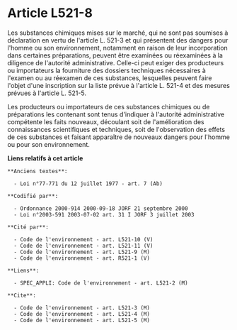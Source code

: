 # Article L521-8

Les substances chimiques mises sur le marché, qui ne sont pas soumises à déclaration en vertu de l'article L. 521-3 et qui
présentent des dangers pour l'homme ou son environnement, notamment en raison de leur incorporation dans certaines
préparations, peuvent être examinées ou réexaminées à la diligence de l'autorité administrative. Celle-ci peut exiger des
producteurs ou importateurs la fourniture des dossiers techniques nécessaires à l'examen ou au réexamen de ces substances,
lesquelles peuvent faire l'objet d'une inscription sur la liste prévue à l'article L. 521-4 et des mesures prévues à
l'article L. 521-5.

Les producteurs ou importateurs de ces substances chimiques ou de préparations les contenant sont tenus d'indiquer à
l'autorité administrative compétente les faits nouveaux, découlant soit de l'amélioration des connaissances scientifiques et
techniques, soit de l'observation des effets de ces substances et faisant apparaître de nouveaux dangers pour l'homme ou pour
son environnement.

**Liens relatifs à cet article**

	**Anciens textes**:

	  - Loi n°77-771 du 12 juillet 1977 - art. 7 (Ab)

	**Codifié par**:

	  - Ordonnance 2000-914 2000-09-18 JORF 21 septembre 2000
	  - Loi n°2003-591 2003-07-02 art. 31 I JORF 3 juillet 2003

	**Cité par**:

	  - Code de l'environnement - art. L521-10 (V)
	  - Code de l'environnement - art. L521-11 (V)
	  - Code de l'environnement - art. L521-9 (M)
	  - Code de l'environnement - art. R521-1 (V)

	**Liens**:

	  - SPEC_APPLI: Code de l'environnement - art. L521-2 (M)

	**Cite**:

	  - Code de l'environnement - art. L521-3 (M)
	  - Code de l'environnement - art. L521-4 (M)
	  - Code de l'environnement - art. L521-5 (M)
